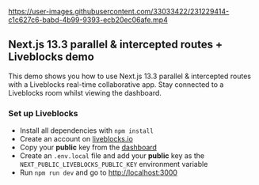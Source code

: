 https://user-images.githubusercontent.com/33033422/231229414-c1c627c6-babd-4b99-9393-ecb20ec06afe.mp4

## Next.js 13.3 parallel & intercepted routes + Liveblocks demo

This demo shows you how to use Next.js 13.3 parallel & intercepted routes with a Liveblocks real-time collaborative app. Stay connected to a Liveblocks room whilst viewing the dashboard. 

### Set up Liveblocks

- Install all dependencies with `npm install`
- Create an account on [liveblocks.io](https://liveblocks.io/dashboard)
- Copy your **public** key from the [dashboard](https://liveblocks.io/dashboard/apikeys)
- Create an `.env.local` file and add your **public** key as the `NEXT_PUBLIC_LIVEBLOCKS_PUBLIC_KEY` environment variable
- Run `npm run dev` and go to [http://localhost:3000](http://localhost:3000)
